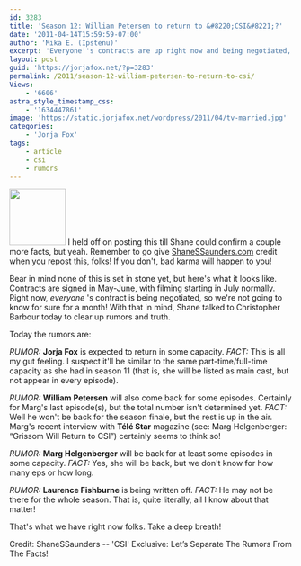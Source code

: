 ```yaml
---
id: 3283
title: 'Season 12: William Petersen to return to &#8220;CSI&#8221;?'
date: '2011-04-14T15:59:59-07:00'
author: 'Mika E. (Ipstenu)'
excerpt: 'Everyone''s contracts are up right now and being negotiated, so take all this with a big grain of salt.'
layout: post
guid: 'https://jorjafox.net/?p=3283'
permalink: /2011/season-12-william-petersen-to-return-to-csi/
Views:
    - '6606'
astra_style_timestamp_css:
    - '1634447861'
image: 'https://static.jorjafox.net/wordpress/2011/04/tv-married.jpg'
categories:
    - 'Jorja Fox'
tags:
    - article
    - csi
    - rumors
---
```


<img src="//static.jorjafox.net/wordpress/2011/04/tv-married-100x100.jpg" alt="" title="tv-married" width="100" height="100" class="alignleft size-thumbnail wp-image-3284" /> I held off on posting this till Shane could confirm a couple more facts, but yeah.  Remember to go give <a href="http://shanessaunders.com">ShaneSSaunders.com</a> credit when you repost this, folks!  If you don't, bad karma will happen to you!

Bear in mind none of this is set in stone yet, but here's what it looks like.  Contracts are signed in May-June, with filming starting in July normally.  Right now, <em> everyone </em>'s contract is being negotiated, so we're not going to know for sure for a month!  With that in mind, Shane talked to Christopher Barbour today to clear up rumors and truth.

Today the rumors are:

<em>RUMOR:</em> <strong>Jorja Fox</strong> is expected to return in some capacity.
<em>FACT:</em> This is all my gut feeling.  I suspect it'll be similar to the same part-time/full-time capacity as she had in season 11 (that is, she will be listed as main cast, but not appear in every episode).

<em>RUMOR:</em> <strong>William Petersen</strong> will also come back for some episodes.  Certainly for Marg's last episode(s), but the total number isn't determined yet.
<em>FACT:</em>  Well he won't be back for the season finale, but the rest is up in the air.  Marg's recent interview with <strong>Télé Star</strong> magazine (see: Marg Helgenberger: “Grissom Will Return to CSI”) certainly seems to think so!

<em>RUMOR:</em> <strong>Marg Helgenberger</strong> will be back for at least some episodes in some capacity.
<em>FACT:</em> Yes, she will be back, but we don't know for how many eps or how long.

<em>RUMOR:</em> <strong>Laurence Fishburne</strong> is being written off.
<em>FACT:</em> He may not be there for the whole season.  That is, quite literally, all I know about that matter!

That's what we have right now folks. Take a deep breath!

Credit: ShaneSSaunders -- 'CSI' Exclusive: Let’s Separate The Rumors From The Facts!